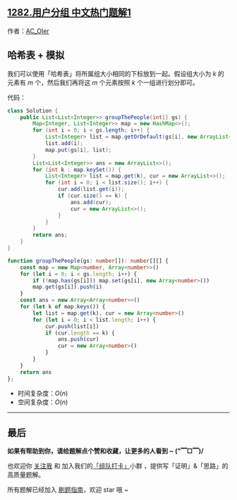 ## [1282.用户分组 中文热门题解1](https://leetcode.cn/problems/group-the-people-given-the-group-size-they-belong-to/solutions/100000/by-ac_oier-z1bg)

作者：[AC_OIer](https://leetcode.cn/u/AC_OIer)
## 哈希表 + 模拟

我们可以使用「哈希表」将所属组大小相同的下标放到一起。假设组大小为 $k$ 的元素有 $m$ 个，然后我们再将这 $m$ 个元素按照 $k$ 个一组进行划分即可。

代码：
```Java []
class Solution {
    public List<List<Integer>> groupThePeople(int[] gs) {
        Map<Integer, List<Integer>> map = new HashMap<>();
        for (int i = 0; i < gs.length; i++) {
            List<Integer> list = map.getOrDefault(gs[i], new ArrayList<>());
            list.add(i);
            map.put(gs[i], list);
        }
        List<List<Integer>> ans = new ArrayList<>();
        for (int k : map.keySet()) {
            List<Integer> list = map.get(k), cur = new ArrayList<>();
            for (int i = 0; i < list.size(); i++) {
                cur.add(list.get(i));
                if (cur.size() == k) {
                    ans.add(cur);
                    cur = new ArrayList<>();
                }
            }
        }
        return ans;
    }
}
```
```Typescript []
function groupThePeople(gs: number[]): number[][] {
    const map = new Map<number, Array<number>>()
    for (let i = 0; i < gs.length; i++) {
        if (!map.has(gs[i])) map.set(gs[i], new Array<number>())
        map.get(gs[i]).push(i)
    }
    const ans = new Array<Array<number>>()
    for (let k of map.keys()) {
        let list = map.get(k), cur = new Array<number>()
        for (let i = 0; i < list.length; i++) {
            cur.push(list[i])
            if (cur.length == k) {
                ans.push(cur)
                cur = new Array<number>()
            }
        }
    }
    return ans
};
```
* 时间复杂度：$O(n)$
* 空间复杂度：$O(n)$

---

## 最后

**如果有帮助到你，请给题解点个赞和收藏，让更多的人看到 ~ ("▔□▔)/**

也欢迎你 [关注我](https://acoier.com/oimg/gzh-qrcode.webp) 和 加入我们的[「组队打卡」](https://leetcode-cn.com/u/ac_oier/)小群 ，提供写「证明」&「思路」的高质量题解。

所有题解已经加入 [刷题指南](https://github.com/SharingSource/LogicStack-LeetCode/wiki)，欢迎 star 哦 ~
